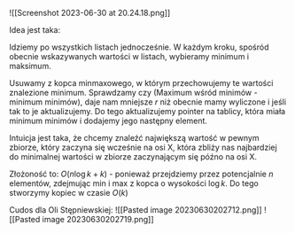 ![[Screenshot 2023-06-30 at 20.24.18.png]]

Idea jest taka:

Idziemy po wszystkich listach jednocześnie. W każdym kroku, spośród obecnie wskazywanych wartości w listach, wybieramy minimum i maksimum.

Usuwamy z kopca minmaxowego, w którym przechowujemy te wartości znalezione minimum. Sprawdzamy czy (Maximum wśród minimów - minimum minimów), daje nam mniejsze $r$ niż obecnie mamy wyliczone i jeśli tak to je aktualizujemy. Do tego aktualizujemy pointer na tablicy, która miała minimum minimów i dodajemy jego następny element.

Intuicja jest taka, że chcemy znaleźć największą wartość w pewnym zbiorze, który zaczyna się wcześnie na osi X, która zbliży nas najbardziej do minimalnej wartości w zbiorze zaczynającym się późno na osi X.

Złożoność to: $O(n\log k + k)$ - ponieważ przejdziemy przez potencjalnie $n$ elementów, zdejmując min i max z kopca o wysokości $\log k$. Do tego stworzymy kopiec w czasie $O(k)$

Cudos dla Oli Stępniewskiej:
![[Pasted image 20230630202712.png]]
![[Pasted image 20230630202719.png]]
